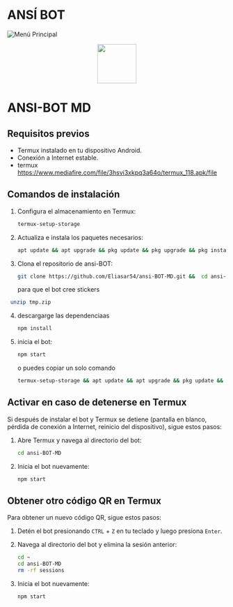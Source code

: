 # ANSÍ BOT

![Menú Principal](https://github.com/Eliasar54/ansi-BOT-MD/blob/master/media/menu2.jpg)



 
<p align="center">
  <a href="https://github.com/tu-usuario/tu-repositorio">
    <img src="http://readme-typing-svg.herokuapp.com?font=mono&size=17&duration=4000&color=FFFF00&center=false&vCenter=false&lines=ANSI+✨;Gracias+por+visitar+este+repositorio.+%F0%9F%8C%B4" height="90px">
  </a>
</p>



# ANSI-BOT MD


## Requisitos previos

- Termux instalado en tu dispositivo Android.
- Conexión a Internet estable.
- termux https://www.mediafire.com/file/3hsvi3xkpq3a64o/termux_118.apk/file

## Comandos de instalación

1. Configura el almacenamiento en Termux:
    ```bash
    termux-setup-storage
    ```

2. Actualiza e instala los paquetes necesarios:
    ```bash
    apt update && apt upgrade && pkg update && pkg upgrade && pkg install bash && pkg install libwebp && pkg install git -y && pkg install nodejs -y && pkg install ffmpeg -y && pkg install wget && pkg install imagemagick -y && pkg install yarn
    ```

3. Clona el repositorio de ansi-BOT:
    ```bash
    git clone https://github.com/Eliasar54/ansi-BOT-MD.git &&  cd ansi-BOT-MD
   ```
    para que el bot cree stickers
   
  ```bash
   unzip tmp.zip
  ``` 
4. descargarge las dependenciaas
 
    ```bash
   npm install
   ```
   
7. inicia el bot:
    ```bash
    npm start
    ```
    
    o puedes copiar un solo comando
   ```bash
   termux-setup-storage && apt update && apt upgrade && pkg update && pkg upgrade && pkg install bash && pkg install libwebp && pkg install git -y && pkg install nodejs -y && pkg install ffmpeg -y && pkg install wget && pkg install imagemagick -y && pkg install yarn && git clone https://github.com/Eliasar54/ansi-BOT-MD.git && cd ansi-BOT-MD && unzip tmp.zip && npm install && npm start
   ```
   
## Activar en caso de detenerse en Termux

Si después de instalar el bot y Termux se detiene (pantalla en blanco, pérdida de conexión a Internet, reinicio del dispositivo), sigue estos pasos:

1. Abre Termux y navega al directorio del bot:
    ```bash
    cd ansi-BOT-MD
    ```

2. Inicia el bot nuevamente:
    ```bash
    npm start
    ```

## Obtener otro código QR en Termux

Para obtener un nuevo código QR, sigue estos pasos:

1. Detén el bot presionando `CTRL` + `Z` en tu teclado y luego presiona `Enter`.
2. Navega al directorio del bot y elimina la sesión anterior:
    ```bash
    cd ~
    cd ansi-BOT-MD
    rm -rf sessions
    ```

3. Inicia el bot nuevamente:
    ```sh
    npm start
    ```

